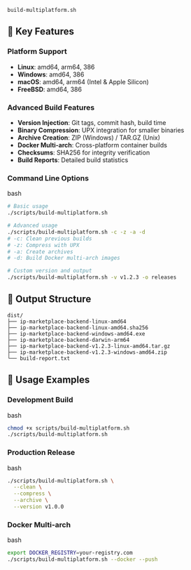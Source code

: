 `build-multiplatform.sh`

## 🚀 **Key Features**

### **Platform Support**

- **Linux**: amd64, arm64, 386
- **Windows**: amd64, 386
- **macOS**: amd64, arm64 (Intel & Apple Silicon)
- **FreeBSD**: amd64, 386

### **Advanced Build Features**

- **Version Injection**: Git tags, commit hash, build time
- **Binary Compression**: UPX integration for smaller binaries
- **Archive Creation**: ZIP (Windows) / TAR.GZ (Unix)
- **Docker Multi-arch**: Cross-platform container builds
- **Checksums**: SHA256 for integrity verification
- **Build Reports**: Detailed build statistics

### **Command Line Options**

bash

```bash
# Basic usage
./scripts/build-multiplatform.sh

# Advanced usage
./scripts/build-multiplatform.sh -c -z -a -d
# -c: Clean previous builds
# -z: Compress with UPX  
# -a: Create archives
# -d: Build Docker multi-arch images

# Custom version and output
./scripts/build-multiplatform.sh -v v1.2.3 -o releases
```

## 📁 **Output Structure**

```
dist/
├── ip-marketplace-backend-linux-amd64
├── ip-marketplace-backend-linux-amd64.sha256
├── ip-marketplace-backend-windows-amd64.exe
├── ip-marketplace-backend-darwin-arm64
├── ip-marketplace-backend-v1.2.3-linux-amd64.tar.gz
├── ip-marketplace-backend-v1.2.3-windows-amd64.zip
└── build-report.txt
```

## 🔧 **Usage Examples**

### **Development Build**

bash

```bash
chmod +x scripts/build-multiplatform.sh
./scripts/build-multiplatform.sh
```

### **Production Release**

bash

```bash
./scripts/build-multiplatform.sh \
  --clean \
  --compress \
  --archive \
  --version v1.0.0
```

### **Docker Multi-arch**

bash

```bash
export DOCKER_REGISTRY=your-registry.com
./scripts/build-multiplatform.sh --docker --push
```
